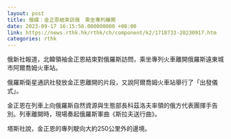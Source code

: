 ```yaml
---
layout: post
title: 俄媒：金正恩結束訪俄　乘坐專列離開
date: 2023-09-17 16:15:56.000000000 +08:00
link: https://news.rthk.hk/rthk/ch/component/k2/1718733-20230917.htm
categories: rthk
---
```


俄新社報道，北韓領袖金正恩結束對俄羅斯訪問，乘坐專列火車離開俄羅斯遠東城市阿爾喬姆火車站。

俄羅斯衛星通訊社發放金正恩離開的片段，又說阿爾喬姆火車站舉行了「出發儀式」。

金正恩在列車上向俄羅斯自然資源與生態部長科茲洛夫率領的俄方代表團揮手告別。列車離開時，現場奏起俄羅斯軍曲《斯拉夫送行曲》。

塔斯社說，金正恩的專列駛向大約250公里外的邊境。
